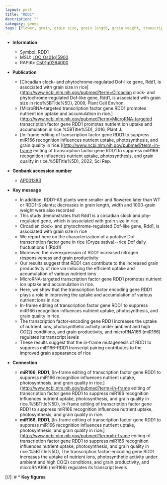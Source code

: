```yaml
---
layout: post
title: "RDD1"
description: ""
category: genes
tags: [flower, grain, grain size, grain length, grain weight, transcription factor, nitrogen, grain quality, quality]
---
```


* **Information**  
    + Symbol: RDD1  
    + MSU: [LOC_Os01g15900](http://rice.uga.edu/cgi-bin/ORF_infopage.cgi?orf=LOC_Os01g15900)  
    + RAPdb: [Os01g0264000](http://rapdb.dna.affrc.go.jp/viewer/gbrowse_details/irgsp1?name=Os01g0264000)  

* **Publication**  
    + [Circadian clock- and phytochrome-regulated Dof-like gene, Rdd1, is associated with grain size in rice](http://www.ncbi.nlm.nih.gov/pubmed?term=Circadian clock- and phytochrome-regulated Dof-like gene, Rdd1, is associated with grain size in rice%5BTitle%5D), 2009, Plant Cell Environ.
    + [MicroRNA-targeted transcription factor gene RDD1 promotes nutrient ion uptake and accumulation in rice.](http://www.ncbi.nlm.nih.gov/pubmed?term=MicroRNA-targeted transcription factor gene RDD1 promotes nutrient ion uptake and accumulation in rice.%5BTitle%5D), 2016, Plant J.
    + [In-frame editing of transcription factor gene RDD1 to suppress miR166 recognition influences nutrient uptake, photosynthesis, and grain quality in rice.](http://www.ncbi.nlm.nih.gov/pubmed?term=In-frame editing of transcription factor gene RDD1 to suppress miR166 recognition influences nutrient uptake, photosynthesis, and grain quality in rice.%5BTitle%5D), 2022, Sci Rep.

* **Genbank accession number**  
    + [AP001383](http://www.ncbi.nlm.nih.gov/nuccore/AP001383)

* **Key message**  
    + In addition, RDD1-AS plants were smaller and flowered later than WT or RDD1-S plants; decreases in grain length, width and 1000-grain weight were also recorded
    + This study demonstrates that Rdd1 is a circadian clock and phy-regulated gene, which is associated with grain size in rice
    + Circadian clock- and phytochrome-regulated Dof-like gene, Rdd1, is associated with grain size in rice
    + We report here on the characterization of a putative Dof transcription factor gene in rice (Oryza sativa)--rice Dof daily fluctuations 1 (Rdd1)
    + Moreover, the overexpression of RDD1 increased nitrogen responsiveness and grain productivity
    + Our results suggest that RDD1 can contribute to the increased grain productivity of rice via inducing the efficient uptake and accumulation of various nutrient ions
    + MicroRNA-targeted transcription factor gene RDD1 promotes nutrient ion uptake and accumulation in rice.
    + Here, we show that the transcription factor encoding gene RDD1 plays a role in improving the uptake and accumulation of various nutrient ions in rice
    + In-frame editing of transcription factor gene RDD1 to suppress miR166 recognition influences nutrient uptake, photosynthesis, and grain quality in rice.
    + The transcription factor-encoding gene RDD1 increases the uptake of nutrient ions, photosynthetic activity under ambient and high CO(2) conditions, and grain productivity, and microRNA166 (miR166) regulates its transcript levels
    + These results suggest that the in-frame mutagenesis of RDD1 to suppress miR166-RDD1 transcript pairing contributes to the improved grain appearance of rice

* **Connection**  
    + __miR166__, __RDD1__, [In-frame editing of transcription factor gene RDD1 to suppress miR166 recognition influences nutrient uptake, photosynthesis, and grain quality in rice.](http://www.ncbi.nlm.nih.gov/pubmed?term=In-frame editing of transcription factor gene RDD1 to suppress miR166 recognition influences nutrient uptake, photosynthesis, and grain quality in rice.%5BTitle%5D), In-frame editing of transcription factor gene RDD1 to suppress miR166 recognition influences nutrient uptake, photosynthesis, and grain quality in rice.
    + __miR166__, __RDD1__, [In-frame editing of transcription factor gene RDD1 to suppress miR166 recognition influences nutrient uptake, photosynthesis, and grain quality in rice.](http://www.ncbi.nlm.nih.gov/pubmed?term=In-frame editing of transcription factor gene RDD1 to suppress miR166 recognition influences nutrient uptake, photosynthesis, and grain quality in rice.%5BTitle%5D), The transcription factor-encoding gene RDD1 increases the uptake of nutrient ions, photosynthetic activity under ambient and high CO(2) conditions, and grain productivity, and microRNA166 (miR166) regulates its transcript levels

[//]: # * **Key figures**  


